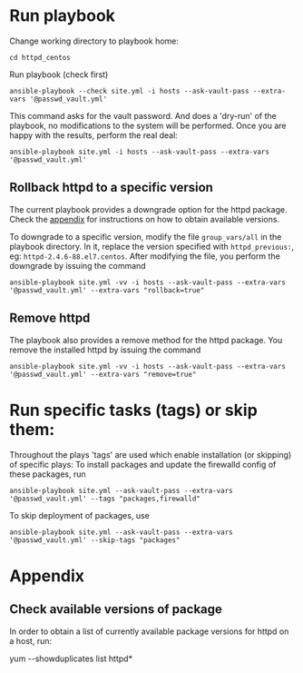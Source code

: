 # <a name="run-playbook"></a>Run playbook
Change working directory to playbook home:

    cd httpd_centos

Run playbook (check first)

    ansible-playbook --check site.yml -i hosts --ask-vault-pass --extra-vars '@passwd_vault.yml'

This command asks for the vault password. And does a 'dry-run' of the playbook, no modifications to the system will be performed.  Once you are happy with the results, perform the real deal:

    ansible-playbook site.yml -i hosts --ask-vault-pass --extra-vars '@passwd_vault.yml'


## <a name="rollback-httpd-to-a-specific-version"></a> Rollback httpd to a specific version
The current playbook provides a downgrade option for the httpd package. Check the [appendix](#appendix) for instructions on how to obtain available versions.

To downgrade to a specific version, modify the file `group_vars/all` in the playbook directory. In it, replace the version specified with `httpd_previous:`, eg: `httpd-2.4.6-88.el7.centos`. After modifying the file, you perform the downgrade by issuing the command

    ansible-playbook site.yml -vv -i hosts --ask-vault-pass --extra-vars '@passwd_vault.yml' --extra-vars "rollback=true"

## <a name="remove-httpd"></a> Remove httpd
The playbook also provides a remove method for the httpd package. You remove the installed httpd by issuing the command

    ansible-playbook site.yml -vv -i hosts --ask-vault-pass --extra-vars '@passwd_vault.yml' --extra-vars "remove=true"

# <a name="run-specific-tasks-or-skip-them"></a>Run specific tasks (tags) or skip them:
Throughout the plays 'tags' are used which enable installation (or skipping) of specific plays:
To install packages and update the firewalld config of these packages, run

    ansible-playbook site.yml --ask-vault-pass --extra-vars '@passwd_vault.yml' --tags "packages,firewalld"

To skip deployment of packages, use

    ansible-playbook site.yml --ask-vault-pass --extra-vars '@passwd_vault.yml' --skip-tags "packages"

# <a name="appendix"></a> Appendix
## <a name="check-available-version-of-a-package"></a>Check available versions of package
In order to obtain a list of currently available package versions for httpd on a host, run:

   yum --showduplicates list httpd*
